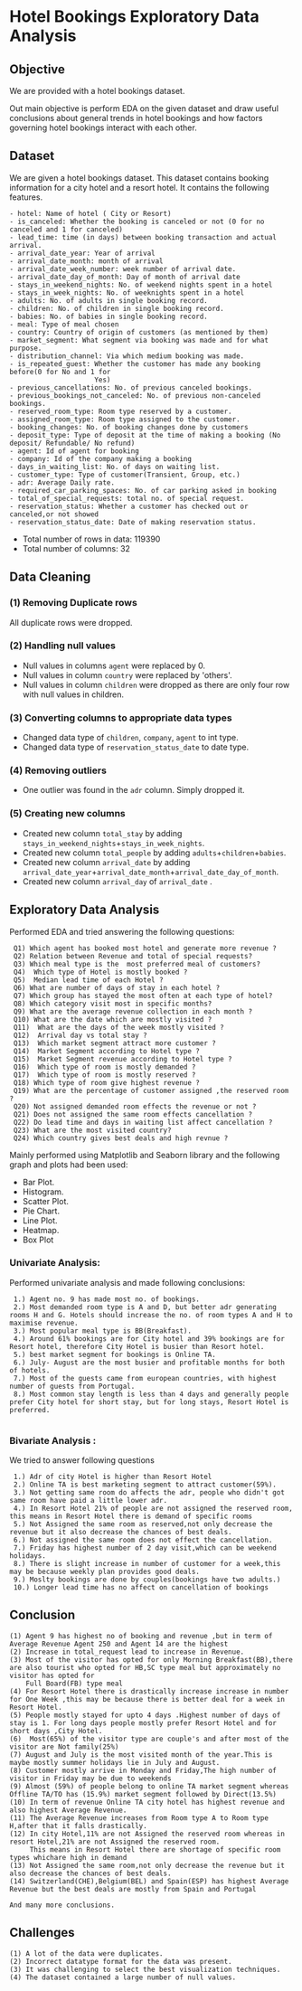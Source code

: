 # Hotel Bookings Exploratory Data Analysis

## Objective
We are provided with a hotel bookings dataset. 

Out main objective is perform EDA on the given dataset and draw useful conclusions about general trends in hotel bookings and how factors governing hotel bookings interact with each other.

## Dataset
We are given a hotel bookings dataset. This dataset contains booking information for a city hotel and a resort hotel. It contains the following features.

```
- hotel: Name of hotel ( City or Resort)
- is_canceled: Whether the booking is canceled or not (0 for no canceled and 1 for canceled)
- lead_time: time (in days) between booking transaction and actual arrival.
- arrival_date_year: Year of arrival
- arrival_date_month: month of arrival
- arrival_date_week_number: week number of arrival date.
- arrival_date_day_of_month: Day of month of arrival date
- stays_in_weekend_nights: No. of weekend nights spent in a hotel
- stays_in_week_nights: No. of weeknights spent in a hotel
- adults: No. of adults in single booking record.
- children: No. of children in single booking record.
- babies: No. of babies in single booking record. 
- meal: Type of meal chosen 
- country: Country of origin of customers (as mentioned by them)
- market_segment: What segment via booking was made and for what purpose.
- distribution_channel: Via which medium booking was made.
- is_repeated_guest: Whether the customer has made any booking before(0 for No and 1 for 
                     Yes)
- previous_cancellations: No. of previous canceled bookings.
- previous_bookings_not_canceled: No. of previous non-canceled bookings.
- reserved_room_type: Room type reserved by a customer.
- assigned_room_type: Room type assigned to the customer.
- booking_changes: No. of booking changes done by customers
- deposit_type: Type of deposit at the time of making a booking (No deposit/ Refundable/ No refund)
- agent: Id of agent for booking
- company: Id of the company making a booking
- days_in_waiting_list: No. of days on waiting list.
- customer_type: Type of customer(Transient, Group, etc.)
- adr: Average Daily rate.
- required_car_parking_spaces: No. of car parking asked in booking
- total_of_special_requests: total no. of special request.
- reservation_status: Whether a customer has checked out or canceled,or not showed 
- reservation_status_date: Date of making reservation status.
```

- Total number of rows in data: 119390
- Total number of columns: 32
## Data Cleaning 

### (1) Removing Duplicate rows
All duplicate rows were dropped.

### (2) Handling null values
- Null values in columns `agent` were replaced by 0.
- Null values in column `country` were replaced by 'others'.
- Null values in column `children` were dropped as there are only four row with null values in children.
  

### (3) Converting columns to appropriate data types

- Changed data type of `children`, `company`, `agent` to int type.
- Changed data type of `reservation_status_date` to date type.

### (4) Removing outliers

- One outlier was found in the `adr` column. Simply dropped it.

### (5) Creating new columns
- Created new column `total_stay` by adding `stays_in_weekend_nights`+`stays_in_week_nights`.
- Created new column `total_people` by adding `adults`+`children`+`babies`.
- Created new column `arrival_date` by adding `arrival_date_year`+`arrival_date_month`+`arrival_date_day_of_month`.
- Created new column `arrival_day` of `arrival_date` .

## Exploratory Data Analysis

Performed EDA and tried answering the following questions:

```
 Q1) Which agent has booked most hotel and generate more revenue ?
 Q2) Relation between Revenue and total of special requests?
 Q3) Which meal type is the  most preferred meal of customers?
 Q4)  Which type of Hotel is mostly booked ?
 Q5)  Median lead time of each Hotel ?
 Q6) What are number of days of stay in each hotel ?
 Q7) Which group has stayed the most often at each type of hotel?
 Q8) Which category visit most in specific months?
 Q9) What are the average revenue collection in each month ?
 Q10) What are the date which are mostly visited ?
 Q11)  What are the days of the week mostly visited ?
 Q12)  Arrival day vs total stay ?
 Q13)  Which market segment attract more customer ?
 Q14)  Market Segment according to Hotel type ?
 Q15)  Market Segment revenue according to Hotel type ?
 Q16)  Which type of room is mostly demanded ?
 Q17)  Which type of room is mostly reserved ?
 Q18) Which type of room give highest revenue ?
 Q19) What are the percentage of customer assigned ,the reserved room ?
 Q20) Not assigned demanded room effects the revenue or not ?
 Q21) Does not assigned the same room effects cancellation ?
 Q22) Do lead time and days in waiting list affect cancellation ?
 Q23) What are the most visited country?
 Q24) Which country gives best deals and high revnue ?

```

Mainly performed using Matplotlib and Seaborn library and the following graph and plots had been used:
  -  Bar Plot.
  -  Histogram.
   - Scatter Plot.
   - Pie Chart.
   - Line Plot.
   - Heatmap.
- Box Plot
             
###  Univariate Analysis:

Performed univariate analysis and made following conclusions:
```
 1.) Agent no. 9 has made most no. of bookings.
 2.) Most demanded room type is A and D, but better adr generating rooms H and G. Hotels should increase the no. of room types A and H to maximise revenue.
 3.) Most popular meal type is BB(Breakfast).
 4.) Around 61% bookings are for City hotel and 39% bookings are for Resort hotel, therefore City Hotel is busier than Resort hotel.
 5.) best market segment for bookings is Online TA.
 6.) July- August are the most busier and profitable months for both of hotels. 
 7.) Most of the guests came from european countries, with highest number of guests from Portugal.
 8.) Most common stay length is less than 4 days and generally people prefer City hotel for short stay, but for long stays, Resort Hotel is preferred.
 
```




### Bivariate Analysis :

We tried to answer following questions
```
 1.) Adr of city Hotel is higher than Resort Hotel
 2.) Online TA is best marketing segment to attract customer(59%).
 3.) Not getting same room do affects the adr, people who didn't got same room have paid a little lower adr. 
 4.) In Resort Hotel 21% of people are not assigned the reserved room, this means in Resort Hotel there is demand of specific rooms
 5.) Not Assigned the same room as reserved,not only decrease the revenue but it also decrease the chances of best deals.
 6.) Not assigned the same room does not effect the cancellation.
 7.) Friday has highest number of 2 day visit,which can be weekend holidays.
 8.) There is slight increase in number of customer for a week,this may be because weekly plan provides good deals.
 9.) Moslty bookings are done by couples(bookings have two adults.)
 10.) Longer lead time has no affect on cancellation of bookings
```

## Conclusion

```
(1) Agent 9 has highest no of booking and revenue ,but in term of Average Revenue Agent 250 and Agent 14 are the highest
(2) Increase in total_request lead to increase in Revenue.
(3) Most of the visitor has opted for only Morning Breakfast(BB),there are also tourist who opted for HB,SC type meal but approximately no visitor has opted for 
    Full Board(FB) type meal
(4) For Resort Hotel there is drastically increase increase in number for One Week ,this may be because there is better deal for a week in Resort Hotel.
(5) People mostly stayed for upto 4 days .Highest number of days of stay is 1. For long days people mostly prefer Resort Hotel and for short days ,City Hotel.
(6)  Most(65%) of the visitor type are couple's and after most of the visitor are Not family(25%)
(7) August and July is the most visited month of the year.This is maybe mostly summer holidays lie in July and August.
(8) Customer mostly arrive in Monday and Friday,The high number of visitor in Friday may be due to weekends
(9) Almost (59%) of people belong to online TA market segment whereas Offline TA/TO has (15.9%) market segment followed by Direct(13.5%)
(10) In term of revenue Online TA city hotel has highest revenue and also highest Average Revenue.
(11) The Average Revenue increases from Room type A to Room type H,after that it falls drastically.
(12) In city Hotel,11% are not Assigned the reserved room whereas in resort Hotel,21% are not Assigned the reserved room.
     This means in Resort Hotel there are shortage of specific room types whichare high in demand
(13) Not Assigned the same room,not only decrease the revenue but it also decrease the chances of best deals.
(14) Switzerland(CHE),Belgium(BEL) and Spain(ESP) has highest Average Revenue but the best deals are mostly from Spain and Portugal 

And many more conclusions.
```
## Challenges
```
(1) A lot of the data were duplicates.
(2) Incorrect datatype format for the data was present.
(3) It was challenging to select the best visualization techniques.
(4) The dataset contained a large number of null values.






